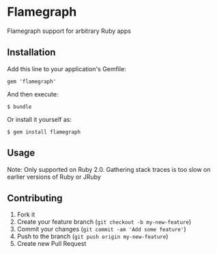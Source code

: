 # Flamegraph

Flamegraph support for arbitrary Ruby apps

## Installation

Add this line to your application's Gemfile:

    gem 'flamegraph'

And then execute:

    $ bundle

Or install it yourself as:

    $ gem install flamegraph

## Usage

Note: Only supported on Ruby 2.0. Gathering stack traces is too slow on earlier versions of Ruby or JRuby

## Contributing

1. Fork it
2. Create your feature branch (`git checkout -b my-new-feature`)
3. Commit your changes (`git commit -am 'Add some feature'`)
4. Push to the branch (`git push origin my-new-feature`)
5. Create new Pull Request
